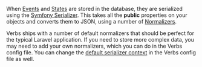 When [Events](/docs/reference/events) and [States](/docs/reference/states) are stored in the
database, they are serialized using the [Symfony Serializer](https://symfony.com/doc/current/components/serializer.html).
This takes all the **public** properties on your objects and converts them to JSON, using a number of
[Normalizers](https://symfony.com/doc/current/components/serializer.html#normalizers).

Verbs ships with a number of default normalizers that should be perfect for the typical Laravel
application. If you need to store more complex data, you may need to add your own normalizers,
which you can do in the Verbs config file. You can change the
[default serializer context](https://symfony.com/doc/current/components/serializer.html#context)
in the Verbs config file as well.
